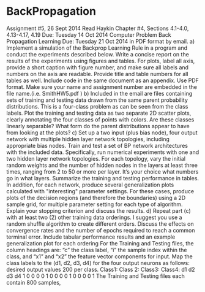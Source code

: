 BackPropagation
===============
Assignment #5, 26 Sept 2014
Read Haykin Chapter #4, Sections 4.1-4.0, 4.13-4.17, 4.19 Due: Tuesday 14 Oct 2014
Computer Problem Back Propagation Learning
Due: Tuesday 21 Oct 2014 in PDF format by email.
a) Implement a simulation of the Backprop Learning Rule in a program and conduct the experiments described below. Write a concise report on the results of the experiments using figures and tables. For plots, label all axis, provide a short caption with figure number, and make sure all labels and numbers on the axis are readable. Provide title and table numbers for all tables as well. Include code in the same document as an appendix. Use PDF format. Make sure your name and assignment number are embedded in the file name.(i.e. SmithHW5.pdf )
b) Included in the email are files containing sets of training and testing data drawn from the same parent probability distributions. This is a four-class problem as can be seen from the class labels. Plot the training and testing data as two separate 2D scatter plots, clearly annotating the four classes of points with colors. Are these classes linearly separable? What form do the parent distributions appear to have from looking at the plots?
c) Set up a two input (plus bias node), four output network with multiple hidden layer network topologies, including appropriate bias nodes. Train and test a set of BP network architectures with the included data.
Specifically, run numerical experiments with one and two hidden layer network topologies. For each topology, vary the initial random weights and the number of hidden nodes in the layers at least three times, ranging from 2 to 50 or more per layer. It’s your choice what numbers go in what layers. Summarize the training and testing performance in tables. In addition, for each network, produce several generalization plots calculated with "interesting" parameter settings. For these cases, produce plots of the decision regions (and therefore the boundaries) using a 2D sample grid, for multiple parameter setting for each type of algorithm.
Explain your stopping criterion and discuss the results.
d) Repeat part (c) with at least two (2) other training data orderings. I suggest you use a random shuffle algorithm to create different orders. Discuss the effects on convergence rates and the number of epochs required to reach a common terminal error. Include tabular performance results and an example generalization plot for each ordering
For the Training and Testing files, the column headings are: “c” the class label, “i” the sample index within the class, and “x1” and “x2” the feature
vector components for input. Map the class labels to the (d1, d2, d3, d4) for the four output neurons as follows:
desired output values
200 per class.
Class1: Class 2: Class3: Class4:
d1 d2 d3 d4 1 0 0 0 0 1 0 0 0 0 1 0 0 0 0 1
The Training and Testing files each contain 800 samples,

